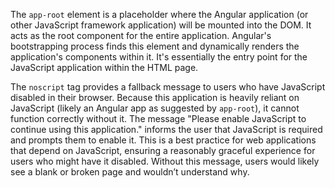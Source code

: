 The `app-root` element is a placeholder where the Angular application (or other JavaScript framework application) will be mounted into the DOM. It acts as the root component for the entire application. Angular's bootstrapping process finds this element and dynamically renders the application's components within it. It's essentially the entry point for the JavaScript application within the HTML page.

The `noscript` tag provides a fallback message to users who have JavaScript disabled in their browser.  Because this application is heavily reliant on JavaScript (likely an Angular app as suggested by `app-root`), it cannot function correctly without it. The message "Please enable JavaScript to continue using this application." informs the user that JavaScript is required and prompts them to enable it.  This is a best practice for web applications that depend on JavaScript, ensuring a reasonably graceful experience for users who might have it disabled. Without this message, users would likely see a blank or broken page and wouldn’t understand why.